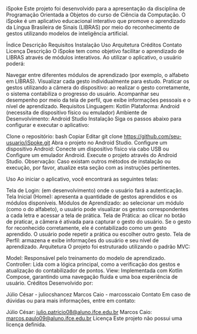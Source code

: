 iSpoke
Este projeto foi desenvolvido para a apresentação da disciplina de Programação Orientada a Objetos do curso de Ciência da Computação. O iSpoke é um aplicativo educacional interativo que promove o aprendizado da Língua Brasileira de Sinais (LIBRAS) por meio do reconhecimento de gestos utilizando modelos de inteligência artificial.

Índice
Descrição
Requisitos
Instalação
Uso
Arquitetura
Créditos
Contato
Licença
Descrição
O iSpoke tem como objetivo facilitar o aprendizado de LIBRAS através de módulos interativos. Ao utilizar o aplicativo, o usuário poderá:

Navegar entre diferentes módulos de aprendizado (por exemplo, o alfabeto em LIBRAS).
Visualizar cada gesto individualmente para estudo.
Praticar os gestos utilizando a câmera do dispositivo: ao realizar o gesto corretamente, o sistema contabiliza o progresso do usuário.
Acompanhar seu desempenho por meio da tela de perfil, que exibe informações pessoais e o nível de aprendizado.
Requisitos
Linguagem: Kotlin
Plataforma: Android (necessita de dispositivo físico ou emulador)
Ambiente de Desenvolvimento: Android Studio
Instalação
Siga os passos abaixo para configurar e executar o aplicativo:

Clone o repositório:
bash
Copiar
Editar
git clone https://github.com/seu-usuario/iSpoke.git
Abra o projeto no Android Studio.
Configure um dispositivo Android:
Conecte um dispositivo físico via cabo USB ou
Configure um emulador Android.
Execute o projeto através do Android Studio.
Observação: Caso existam outros métodos de instalação ou execução, por favor, atualize esta seção com as instruções pertinentes.

Uso
Ao iniciar o aplicativo, você encontrará as seguintes telas:

Tela de Login: (em desenvolvimento) onde o usuário fará a autenticação.
Tela Inicial (Home): apresenta a quantidade de gestos aprendidos e os módulos disponíveis.
Módulos de Aprendizado: ao selecionar um módulo (como o do alfabeto), o usuário pode visualizar os gestos correspondentes a cada letra e acessar a tela de prática.
Tela de Prática: ao clicar no botão de praticar, a câmera é ativada para capturar o gesto do usuário. Se o gesto for reconhecido corretamente, ele é contabilizado como um gesto aprendido. O usuário pode repetir a prática ou escolher outro gesto.
Tela de Perfil: armazena e exibe informações do usuário e seu nível de aprendizado.
Arquitetura
O projeto foi estruturado utilizando o padrão MVC:

Model: Responsável pelo treinamento do modelo de aprendizado.
Controller: Lida com a lógica principal, como a verificação dos gestos e atualização do contabilizador de pontos.
View: Implementada com Kotlin Compose, garantindo uma navegação fluida e uma boa experiência de usuário.
Créditos
Desenvolvido por:

Júlio César - juliocshancez
Marcos Caio - marcosscaio
Contato
Em caso de dúvidas ou para mais informações, entre em contato:

Júlio César: julio.patricio08@aluno.ifce.edu.br
Marcos Caio: marcos.paulo09@aluno.ifce.edu.br
Licença
Este projeto não possui uma licença definida.